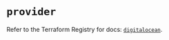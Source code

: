 # `provider`

Refer to the Terraform Registry for docs: [`digitalocean`](https://registry.terraform.io/providers/digitalocean/digitalocean/2.62.0/docs).
